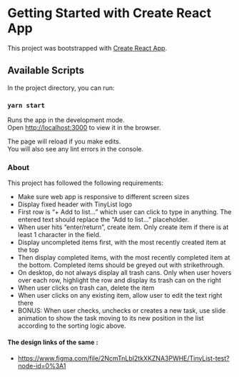 # Getting Started with Create React App

This project was bootstrapped with [Create React App](https://github.com/facebook/create-react-app).

## Available Scripts

In the project directory, you can run:

### `yarn start`

Runs the app in the development mode.\
Open [http://localhost:3000](http://localhost:3000) to view it in the browser.

The page will reload if you make edits.\
You will also see any lint errors in the console.

### About

This project has followed the following requirements:

- Make sure web app is responsive to different screen sizes
- Display fixed header with TinyList logo
- First row is “+ Add to list…” which user can click to type in anything. The entered text should replace the “Add to list…” placeholder.
- When user hits “enter/return”, create item. Only create item if there is at least 1 character in the field.
- Display uncompleted items first, with the most recently created item at the top
- Then display completed items, with the most recently completed item at the bottom. Completed items should be greyed out with strikethrough.
- On desktop, do not always display all trash cans. Only when user hovers over each row, highlight the row and display its trash can on the right
- When user clicks on trash can, delete the item
- When user clicks on any existing item, allow user to edit the text right there
- BONUS: When user checks, unchecks or creates a new task, use slide animation to show the task moving to its new position in the list according to the sorting logic above.

#### The design links of the same :

- https://www.figma.com/file/2NcmTnLbI2tkXKZNA3PWHE/TinyList-test?node-id=0%3A1
